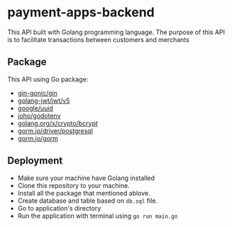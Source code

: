 # payment-apps-backend

This API built with Golang programming language. The purpose of this API is to facilitate transactions between customers and merchants


## Package

This API using Go package:
-   [gin-gonic/gin](https://github.com/gin-gonic/gin)
-   [golang-jwt/jwt/v5](https://github.com/golang-jwt/jwt)
-   [google/uuid](https://github.com/google/uuid)
-   [joho/godotenv](https://github.com/joho/godotenv)
-   [golang.org/x/crypto/bcrypt](https://pkg.go.dev/golang.org/x/crypto/bcrypt])
-   [gorm.io/driver/postgresql](https://pkg.go.dev/gorm.io/driver/postgresql)
-   [gorm.io/gorm](https://pkg.go.dev/gorm.io/gorm)

## Deployment

 - Make sure your machine have Golang installed
 - Clone this repository to your machine.
 - Install all the package that mentioned ablove.
 - Create database and table based on `db.sql` file.
 - Go to application's directory
 - Run the application with terminal using `go run main.go`
